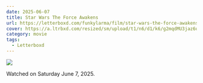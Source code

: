 ```yaml
---
date: 2025-06-07
title: Star Wars The Force Awakens
url: https://letterboxd.com/funkylarma/film/star-wars-the-force-awakens/
cover: https://a.ltrbxd.com/resized/sm/upload/t1/n6/d1/k6/g2mqdMU3jaz6uEosF5aqJgbw7e9-0-600-0-900-crop.jpg?v=f105fa4be0
category: movie
tags:
  - Letterboxd
---
```


![](https://a.ltrbxd.com/resized/sm/upload/t1/n6/d1/k6/g2mqdMU3jaz6uEosF5aqJgbw7e9-0-600-0-900-crop.jpg?v=f105fa4be0)

Watched on Saturday June 7, 2025.
